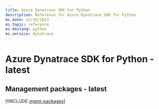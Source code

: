 ```yaml
---
title: Azure Dynatrace SDK for Python
description: Reference for Azure Dynatrace SDK for Python
ms.date: 12/29/2023
ms.topic: reference
ms.devlang: python
ms.service: dynatrace
---
```

# Azure Dynatrace SDK for Python - latest

## Management packages - latest
[!INCLUDE [mgmt-packages](dynatrace-mgmt-index.md)]